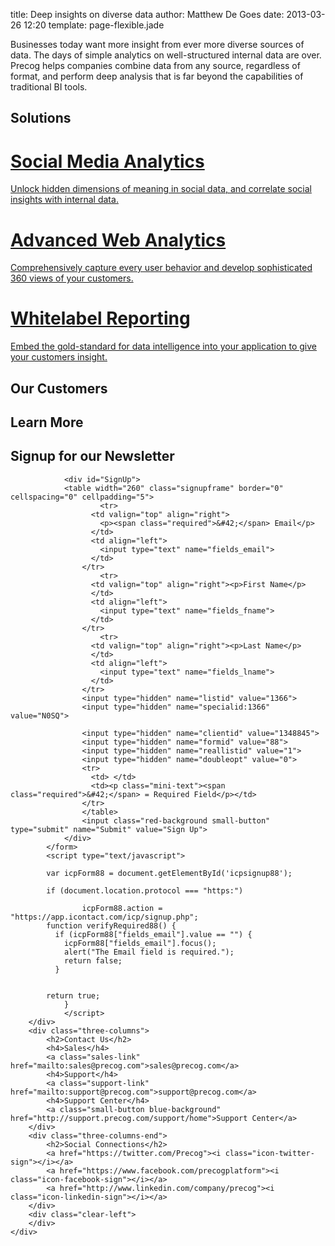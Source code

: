 title: Deep insights on diverse data
author: Matthew De Goes
date: 2013-03-26 12:20
template: page-flexible.jade

<div id="body-splash">
    <div class="holder">
        <div class="image-panel for-business-image">
        </div>
        <div class="text-panel">
            <p>Businesses today want more insight from ever more diverse sources of data. The days of simple analytics on well-structured internal data are over. Precog helps companies combine data from any source, regardless of format, and perform deep analysis that is far beyond the capabilities of traditional BI tools.</p>
        </div>
        <div class="clear-left">
        </div>
    </div>
</div>
<div class="section-divider">
    <h2>Solutions</h2>
</div>
<div id="body-solutions">
    <div class="holder">
        <a href="/solutions/social-media-analytics/" class="solutions-option">
            <div class="img">
            </div>
            <h1>Social Media Analytics</h1>
            <p>Unlock hidden dimensions of meaning in social data, and correlate social insights with internal data.</p>
        </a>
        <a href="/solutions/web-analytics/" class="solutions-option">
            <div class="img">
            </div>
            <h1>Advanced Web Analytics</h1>
            <p>Comprehensively capture every user behavior and develop sophisticated 360 views of your customers.</p>
        </a>
        <a href="/solutions/white-label-reporting/" class="solutions-option last-item">
            <div class="img">
            </div>
            <h1>Whitelabel Reporting</h1>
            <p>Embed the gold-standard for data intelligence into your application to give your customers insight.</p>
        </a>
        <div class="clear-left"></div>
    </div>
</div>
<div class="section-divider">
    <h2>Our Customers</h2>
</div>
<div id="body-cred-sec">
    <div class="holder">
        <div id="cred-logos">
            <div class="logo sita"></div>
            <div class="logo flixmaster"></div>
            <div class="logo snapengage last-item"></div>
            <div class="logo novawise"></div>
            <div class="logo umass"></div>
            <div class="logo collegeminer last-item"></div>
            <div class="clear-left"></div>
        </div>
    </div>
</div>
<div class="section-divider">
    <h2>Learn More</h2>
</div>
<div id="body-contactus">
    <div class="holder">
        <div class="three-columns">
            <h2>Signup for our Newsletter</h2>
            <form method="post" action="https://app.icontact.com/icp/signup.php" name="icpsignup" id="icpsignup88" accept-charset="UTF-8" onsubmit="return verifyRequired88();" >
                <input type="hidden" name="redirect" value="http://www.precog.com/site/newsletter/">
                <input type="hidden" name="errorredirect" value="http://www.icontact.com/www/signup/error.html">
                
                <div id="SignUp">
                <table width="260" class="signupframe" border="0" cellspacing="0" cellpadding="5">
                        <tr>
                      <td valign="top" align="right">
                        <p><span class="required">&#42;</span> Email</p>
                      </td>
                      <td align="left">
                        <input type="text" name="fields_email">
                      </td>
                    </tr>
                        <tr>
                      <td valign="top" align="right"><p>First Name</p>
                      </td>
                      <td align="left">
                        <input type="text" name="fields_fname">
                      </td>
                    </tr>
                        <tr>
                      <td valign="top" align="right"><p>Last Name</p>
                      </td>
                      <td align="left">
                        <input type="text" name="fields_lname">
                      </td>
                    </tr>
                    <input type="hidden" name="listid" value="1366">
                    <input type="hidden" name="specialid:1366" value="N0SQ">
                
                    <input type="hidden" name="clientid" value="1348845">
                    <input type="hidden" name="formid" value="88">
                    <input type="hidden" name="reallistid" value="1">
                    <input type="hidden" name="doubleopt" value="0">
                    <tr>
                      <td> </td>
                      <td><p class="mini-text"><span class="required">&#42;</span> = Required Field</p></td>
                    </tr>
                    </table>
                    <input class="red-background small-button" type="submit" name="Submit" value="Sign Up">
                </div>
            </form>
            <script type="text/javascript">
            
            var icpForm88 = document.getElementById('icpsignup88');
            
            if (document.location.protocol === "https:")
            
                    icpForm88.action = "https://app.icontact.com/icp/signup.php";
            function verifyRequired88() {
              if (icpForm88["fields_email"].value == "") {
                icpForm88["fields_email"].focus();
                alert("The Email field is required.");
                return false;
              }
            
            
            return true;
                }
                </script>
        </div>
        <div class="three-columns">
            <h2>Contact Us</h2>
            <h4>Sales</h4>
            <a class="sales-link" href="mailto:sales@precog.com">sales@precog.com</a>
            <h4>Support</h4>
            <a class="support-link" href="mailto:support@precog.com">support@precog.com</a>
            <h4>Support Center</h4>
            <a class="small-button blue-background" href="http://support.precog.com/support/home">Support Center</a>
        </div>
        <div class="three-columns-end">
            <h2>Social Connections</h2>
            <a href="https://twitter.com/Precog"><i class="icon-twitter-sign"></i></a>
            <a href="https://www.facebook.com/precogplatform"><i class="icon-facebook-sign"></i></a>
            <a href="http://www.linkedin.com/company/precog"><i class="icon-linkedin-sign"></i></a>
        </div>
        <div class="clear-left">
        </div>
    </div>
</div>
